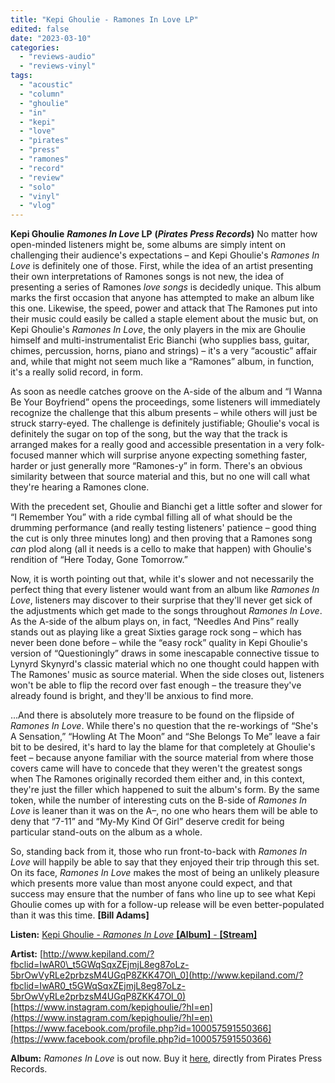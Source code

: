 ```yaml
---
title: "Kepi Ghoulie - Ramones In Love LP"
edited: false
date: "2023-03-10"
categories:
  - "reviews-audio"
  - "reviews-vinyl"
tags:
  - "acoustic"
  - "column"
  - "ghoulie"
  - "in"
  - "kepi"
  - "love"
  - "pirates"
  - "press"
  - "ramones"
  - "record"
  - "review"
  - "solo"
  - "vinyl"
  - "vlog"
---
```


**Kepi Ghoulie** **_Ramones In Love_ LP** **(_Pirates Press Records_)** No matter how open-minded listeners might be, some albums are simply intent on challenging their audience's expectations – and Kepi Ghoulie's _Ramones In Love_ is definitely one of those. First, while the idea of an artist presenting their own interpretations of Ramones songs is not new, the idea of presenting a series of Ramones _love songs_ is decidedly unique. This album marks the first occasion that anyone has attempted to make an album like this one. Likewise, the speed, power and attack that The Ramones put into their music could easily be called a staple element about the music but, on Kepi Ghoulie's _Ramones In Love_, the only players in the mix are Ghoulie himself and multi-instrumentalist Eric Bianchi (who supplies bass, guitar, chimes, percussion, horns, piano and strings) – it's a very “acoustic” affair and, while that might not seem much like a “Ramones” album, in function, it's a really solid record, in form.

As soon as needle catches groove on the A-side of the album and “I Wanna Be Your Boyfriend” opens the proceedings, some listeners will immediately recognize the challenge that this album presents – while others will just be struck starry-eyed. The challenge is definitely justifiable; Ghoulie's vocal is definitely the sugar on top of the song, but the way that the track is arranged makes for a really good and accessible presentation in a very folk-focused manner which will surprise anyone expecting something faster, harder or just generally more “Ramones-y” in form. There's an obvious similarity between that source material and this, but no one will call what they're hearing a Ramones clone.

With the precedent set, Ghoulie and Bianchi get a little softer and slower for “I Remember You” with a ride cymbal filling all of what should be the drumming performance (and really testing listeners' patience – good thing the cut is only three minutes long) and then proving that a Ramones song _can_ plod along (all it needs is a cello to make that happen) with Ghoulie's rendition of “Here Today, Gone Tomorrow.”

Now, it is worth pointing out that, while it's slower and not necessarily the perfect thing that every listener would want from an album like _Ramones In Love_, listeners may discover to their surprise that they'll never get sick of the adjustments which get made to the songs throughout _Ramones In Love_. As the A-side of the album plays on, in fact, “Needles And Pins” really stands out as playing like a great Sixties garage rock song – which has never been done before – while the “easy rock” quality in Kepi Ghoulie's version of “Questioningly” draws in some inescapable connective tissue to Lynyrd Skynyrd's classic material which no one thought could happen with The Ramones' music as source material. When the side closes out, listeners won't be able to flip the record over fast enough – the treasure they've already found is bright, and they'll be anxious to find more.

...And there is absolutely more treasure to be found on the flipside of _Ramones In Love_. While there's no question that the re-workings of “She's A Sensation,” “Howling At The Moon” and “She Belongs To Me” leave a fair bit to be desired, it's hard to lay the blame for that completely at Ghoulie's feet – because anyone familiar with the source material from where those covers came will have to concede that they weren't the greatest songs when The Ramones originally recorded them either and, in this context, they're just the filler which happened to suit the album's form. By the same token, while the number of interesting cuts on the B-side of _Ramones In Love_ is leaner than it was on the A–, no one who hears them will be able to deny that “7-11” and “My-My Kind Of Girl” deserve credit for being particular stand-outs on the album as a whole.

So, standing back from it, those who run front-to-back with _Ramones In Love_ will happily be able to say that they enjoyed their trip through this set. On its face, _Ramones In Love_ makes the most of being an unlikely pleasure which presents more value than most anyone could expect, and that success may ensure that the number of fans who line up to see what Kepi Ghoulie comes up with for a follow-up release will be even better-populated than it was this time. **\[Bill Adams\]**

**Listen:** [Kepi Ghoulie - _Ramones In Love_ **\[Album\]** - **\[Stream\]**](https://www.youtube.com/watch?v=_e0AD2aoXss&list=PL1MueETt8Nh3jMaprZVZFPFAA5rp1SShx)

**Artist:** [http://www.kepiland.com/?fbclid=IwAR0\_t5GWqSqxZEjmjL8eg87oLz-5brOwVyRLe2prbzsM4UGqP8ZKK47Ol\_0](http://www.kepiland.com/?fbclid=IwAR0_t5GWqSqxZEjmjL8eg87oLz-5brOwVyRLe2prbzsM4UGqP8ZKK47Ol_0) [https://www.instagram.com/kepighoulie/?hl=en](https://www.instagram.com/kepighoulie/?hl=en) [https://www.facebook.com/profile.php?id=100057591550366](https://www.facebook.com/profile.php?id=100057591550366)

**Album:** _Ramones In Love_ is out now. Buy it [here](https://shop.piratespressrecords.com/products/kepi-ghoulie-ramones-in-love-lp-cd-cassette), directly from Pirates Press Records.

